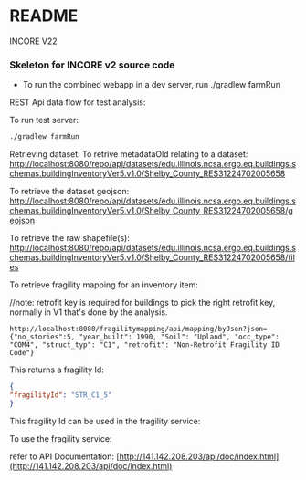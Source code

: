 # README #

INCORE V22

### Skeleton for INCORE v2 source code ###

* To run the combined webapp in a dev server, run ./gradlew farmRun

REST Api data flow for test analysis:

To run test server:

```cmd
./gradlew farmRun
```

Retrieving dataset:
To retrive metadataOld relating to a dataset:
[http://localhost:8080/repo/api/datasets/edu.illinois.ncsa.ergo.eq.buildings.schemas.buildingInventoryVer5.v1.0/Shelby_County_RES31224702005658](http://localhost:8080/repo/api/datasets/edu.illinois.ncsa.ergo.eq.buildings.schemas.buildingInventoryVer5.v1.0/Shelby_County_RES31224702005658)

To retrieve the dataset geojson:
[http://localhost:8080/repo/api/datasets/edu.illinois.ncsa.ergo.eq.buildings.schemas.buildingInventoryVer5.v1.0/Shelby_County_RES31224702005658/geojson](http://localhost:8080/repo/api/datasets/edu.illinois.ncsa.ergo.eq.buildings.schemas.buildingInventoryVer5.v1.0/Shelby_County_RES31224702005658/geojson)

To retrieve the raw shapefile(s):
[http://localhost:8080/repo/api/datasets/edu.illinois.ncsa.ergo.eq.buildings.schemas.buildingInventoryVer5.v1.0/Shelby_County_RES31224702005658/files](http://localhost:8080/repo/api/datasets/edu.illinois.ncsa.ergo.eq.buildings.schemas.buildingInventoryVer5.v1.0/Shelby_County_RES31224702005658/files)

To retrieve fragility mapping for an inventory item:

//note: retrofit key is required for buildings to pick the right retrofit key, normally in V1 that's done by the
analysis.

  ```
  http://localhost:8080/fragilitymapping/api/mapping/byJson?json={"no_stories":5, "year_built": 1990, "Soil": "Upland", "occ_type": "COM4", "struct_typ": "C1", "retrofit": "Non-Retrofit Fragility ID Code"}
  ```

This returns a fragility Id:

  ```json
  {
  "fragilityId": "STR_C1_5"
}
  ```

This fragility Id can be used in the fragility service:

To use the fragility service:

refer to API Documentation: [http://141.142.208.203/api/doc/index.html](http://141.142.208.203/api/doc/index.html) 



